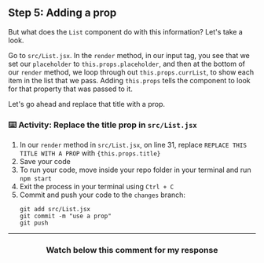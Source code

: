 ## Step 5: Adding a prop

But what does the `List` component do with this information? Let's take a look. 

Go to `src/List.jsx`. In the `render` method, in our input tag, you see that we set our `placeholder` to `this.props.placeholder`, and then at the bottom of our `render` method, we loop through out `this.props.currList`, to show each item in the list that we pass. Adding `this.props` tells the component to look for that property that was passed to it.

Let's go ahead and replace that title with a prop. 

### :keyboard: Activity: Replace the title prop in `src/List.jsx`

1. In our `render` method in `src/List.jsx`, on line 31, replace `REPLACE THIS TITLE WITH A PROP` with `{this.props.title}`
2. Save your code
3. To run your code, move inside your repo folder in your terminal and run `npm start`
4. Exit the process in your terminal using `Ctrl + C`
5. Commit and push your code to the `changes` branch:
    ```
    git add src/List.jsx
    git commit -m "use a prop"
    git push
    ```

<hr>
<h3 align="center">Watch below this comment for my response</h3>

